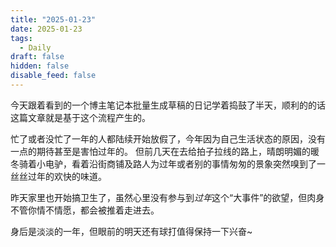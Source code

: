 ```yaml
---
title: "2025-01-23"
date: 2025-01-23
tags:
  - Daily
draft: false
hidden: false
disable_feed: false
---
```


今天跟着看到的一个博主笔记本批量生成草稿的日记学着捣鼓了半天，顺利的的话这篇文章就是基于这个流程产生的。

忙了或者没忙了一年的人都陆续开始放假了，今年因为自己生活状态的原因，没有一点的期待甚至是害怕过年的。
但前几天在去给拍子拉线的路上，晴朗明媚的暖冬骑着小电驴，看着沿街商铺及路人为过年或者别的事情匆匆的景象突然嗅到了一丝丝过年的欢快的味道。

昨天家里也开始搞卫生了，虽然心里没有参与到*过年*这个“大事件”的欲望，但肉身不管你情不情愿，都会被推着走进去。

身后是淡淡的一年，但眼前的明天还有球打值得保持一下兴奋~
